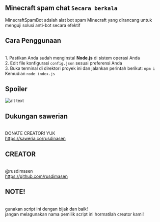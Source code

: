 ## Minecraft spam chat `Secara berkala`
MinecraftSpamBot adalah alat bot spam Minecraft yang dirancang untuk menguji solusi anti-bot secara efektif

## Cara Penggunaan
<br>1. Pastikan Anda sudah menginstal **Node.js** di sistem operasi Anda
<br>2. Edit file konfigurasi `config.json` sesuai preferensi Anda
<br>3. Buka terminal di direktori proyek ini dan jalankan perintah berikut: `npm i` Kemudian `node index.js`

## Spoiler
![alt text](https://i.ibb.co.com/rcZGgbq/IMG-20241222-WA0115.jpg?raw=true)

## Dukungan sawerian
<br>DONATE CREATOR! YUK
<br>https://saweria.co/rusdinasen

## CREATOR 
<br>@rusdimasen
<br>https://github.com/rusdimasen

## NOTE!
<br>gunakan script ini dengan bijak dan baik!
<br>jangan melagunakan nama pemilik script ini hormatilah creator kami!

